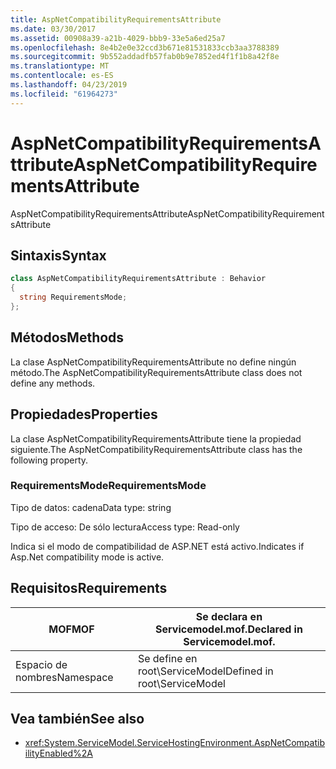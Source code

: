```yaml
---
title: AspNetCompatibilityRequirementsAttribute
ms.date: 03/30/2017
ms.assetid: 00908a39-a21b-4029-bbb9-33e5a6ed25a7
ms.openlocfilehash: 8e4b2e0e32ccd3b671e81531833ccb3aa3788389
ms.sourcegitcommit: 9b552addadfb57fab0b9e7852ed4f1f1b8a42f8e
ms.translationtype: MT
ms.contentlocale: es-ES
ms.lasthandoff: 04/23/2019
ms.locfileid: "61964273"
---
```

# <a name="aspnetcompatibilityrequirementsattribute"></a><span data-ttu-id="8fb06-102">AspNetCompatibilityRequirementsAttribute</span><span class="sxs-lookup"><span data-stu-id="8fb06-102">AspNetCompatibilityRequirementsAttribute</span></span>
<span data-ttu-id="8fb06-103">AspNetCompatibilityRequirementsAttribute</span><span class="sxs-lookup"><span data-stu-id="8fb06-103">AspNetCompatibilityRequirementsAttribute</span></span>  
  
## <a name="syntax"></a><span data-ttu-id="8fb06-104">Sintaxis</span><span class="sxs-lookup"><span data-stu-id="8fb06-104">Syntax</span></span>  
  
```csharp
class AspNetCompatibilityRequirementsAttribute : Behavior  
{  
  string RequirementsMode;  
};  
```  
  
## <a name="methods"></a><span data-ttu-id="8fb06-105">Métodos</span><span class="sxs-lookup"><span data-stu-id="8fb06-105">Methods</span></span>  
 <span data-ttu-id="8fb06-106">La clase AspNetCompatibilityRequirementsAttribute no define ningún método.</span><span class="sxs-lookup"><span data-stu-id="8fb06-106">The AspNetCompatibilityRequirementsAttribute class does not define any methods.</span></span>  
  
## <a name="properties"></a><span data-ttu-id="8fb06-107">Propiedades</span><span class="sxs-lookup"><span data-stu-id="8fb06-107">Properties</span></span>  
 <span data-ttu-id="8fb06-108">La clase AspNetCompatibilityRequirementsAttribute tiene la propiedad siguiente.</span><span class="sxs-lookup"><span data-stu-id="8fb06-108">The AspNetCompatibilityRequirementsAttribute class has the following property.</span></span>  
  
### <a name="requirementsmode"></a><span data-ttu-id="8fb06-109">RequirementsMode</span><span class="sxs-lookup"><span data-stu-id="8fb06-109">RequirementsMode</span></span>  
 <span data-ttu-id="8fb06-110">Tipo de datos: cadena</span><span class="sxs-lookup"><span data-stu-id="8fb06-110">Data type: string</span></span>  
  
 <span data-ttu-id="8fb06-111">Tipo de acceso: De sólo lectura</span><span class="sxs-lookup"><span data-stu-id="8fb06-111">Access type: Read-only</span></span>  
  
 <span data-ttu-id="8fb06-112">Indica si el modo de compatibilidad de ASP.NET está activo.</span><span class="sxs-lookup"><span data-stu-id="8fb06-112">Indicates if Asp.Net compatibility mode is active.</span></span>  
  
## <a name="requirements"></a><span data-ttu-id="8fb06-113">Requisitos</span><span class="sxs-lookup"><span data-stu-id="8fb06-113">Requirements</span></span>  
  
|<span data-ttu-id="8fb06-114">MOF</span><span class="sxs-lookup"><span data-stu-id="8fb06-114">MOF</span></span>|<span data-ttu-id="8fb06-115">Se declara en Servicemodel.mof.</span><span class="sxs-lookup"><span data-stu-id="8fb06-115">Declared in Servicemodel.mof.</span></span>|  
|---------|-----------------------------------|  
|<span data-ttu-id="8fb06-116">Espacio de nombres</span><span class="sxs-lookup"><span data-stu-id="8fb06-116">Namespace</span></span>|<span data-ttu-id="8fb06-117">Se define en root\ServiceModel</span><span class="sxs-lookup"><span data-stu-id="8fb06-117">Defined in root\ServiceModel</span></span>|  
  
## <a name="see-also"></a><span data-ttu-id="8fb06-118">Vea también</span><span class="sxs-lookup"><span data-stu-id="8fb06-118">See also</span></span>

- <xref:System.ServiceModel.ServiceHostingEnvironment.AspNetCompatibilityEnabled%2A>
